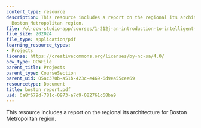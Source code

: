 ```yaml
---
content_type: resource
description: This resource includes a report on the regional its architecture for
  Boston Metropolitan region.
file: /ol-ocw-studio-app/courses/1-212j-an-introduction-to-intelligent-transportation-systems-spring-2005/6a8f679d781c0973a7d9082761c68ba9_boston_report.pdf
file_size: 202024
file_type: application/pdf
learning_resource_types:
- Projects
license: https://creativecommons.org/licenses/by-nc-sa/4.0/
ocw_type: OCWFile
parent_title: Projects
parent_type: CourseSection
parent_uid: 05ac370b-a51b-423c-e469-6d9ea55cee69
resourcetype: Document
title: boston_report.pdf
uid: 6a8f679d-781c-0973-a7d9-082761c68ba9
---
```

This resource includes a report on the regional its architecture for Boston Metropolitan region.